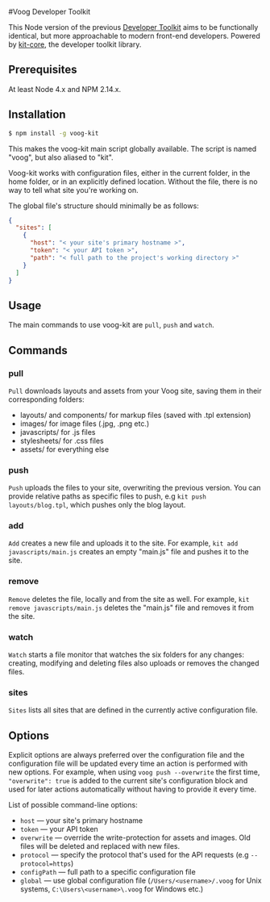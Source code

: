 #Voog Developer Toolkit

This Node version of the previous [Developer Toolkit](http://github.com/Voog/voog-kit) aims to be functionally identical, but more approachable to modern front-end developers. Powered by [kit-core](http://github.com/Voog/kit-core), the developer toolkit library.

## Prerequisites

At least Node 4.x and NPM 2.14.x.

## Installation

```bash
$ npm install -g voog-kit
```
This makes the voog-kit main script globally available. The script is named "voog", but also aliased to "kit".

Voog-kit works with configuration files, either in the current folder, in the home folder, or in an explicitly defined location. Without the file, there is no way to tell what site you're working on.

The global file's structure should minimally be as follows:
```json
{
  "sites": [
    {
      "host": "< your site's primary hostname >",
      "token": "< your API token >",
      "path": "< full path to the project's working directory >"
    }
  ]
}
```

## Usage

The main commands to use voog-kit are `pull`, `push` and `watch`.

## Commands

### pull

`Pull` downloads layouts and assets from your Voog site, saving them in their corresponding folders:
* layouts/ and components/ for markup files (saved with .tpl extension)
* images/ for image files (.jpg, .png etc.)
* javascripts/ for .js files
* stylesheets/ for .css files
* assets/ for everything else

### push

`Push` uploads the files to your site, overwriting the previous version. You can provide relative paths as specific files to push, e.g `kit push layouts/blog.tpl`, which pushes only the blog layout.

### add

`Add` creates a new file and uploads it to the site. For example, `kit add javascripts/main.js` creates an empty "main.js" file and pushes it to the site.

### remove

`Remove` deletes the file, locally and from the site as well. For example, `kit remove javascripts/main.js` deletes the "main.js" file and removes it from the site.

### watch

`Watch` starts a file monitor that watches the six folders for any changes: creating, modifying and deleting files also uploads or removes the changed files.

### sites

`Sites` lists all sites that are defined in the currently active configuration file.

## Options

Explicit options are always preferred over the configuration file and the configuration file will be updated every time an action is performed with new options. For example, when using `voog push --overwrite` the first time, `"overwrite": true` is added to the current site's configuration block and used for later actions automatically without having to provide it every time.

List of possible command-line options:
* `host` — your site's primary hostname
* `token` — your API token
* `overwrite` — override the write-protection for assets and images. Old files will be deleted and replaced with new files.
* `protocol` — specify the protocol that's used for the API requests (e.g `--protocol=https`)
* `configPath` — full path to a specific configuration file
* `global` — use global configuration file (`/Users/<username>/.voog` for Unix systems, `C:\Users\<username>\.voog` for Windows etc.)
